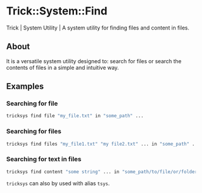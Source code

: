 # Trick::System::Find

Trick | System Utility | A system utility for finding files and content in files.

## About

It is a versatile system utility designed to: search for files or search the contents of files in a simple and intuitive way.

## Examples

### Searching for file

```bash
tricksys find file "my_file.txt" in "some_path" ...
```

### Searching for files

```bash
tricksys find files "my_file1.txt" "my file2.txt" ... in "some_path" ...
```

### Searching for text in files

```bash
tricksys find content "some string" ... in "some_path/to/file/or/folder" ...
```

`tricksys` can also by used with alias `tsys`.
